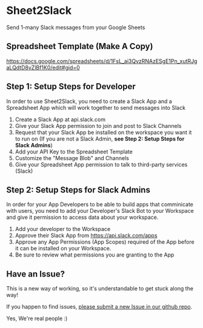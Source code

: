 # Sheet2Slack
Send 1-many Slack messages from your Google Sheets

## Spreadsheet Template (Make A Copy)

https://docs.google.com/spreadsheets/d/1FsL_ai3QvzRNAzESgE1Pn_xutRJgaLQdtD8vZlBf1K0/edit#gid=0

## Step 1: Setup Steps for Developer

In order to use Sheet2Slack, you need to create a Slack App and a Spreadsheet App which will work together to send messages into Slack

1. Create a Slack App at api.slack.com
2. Give your Slack App permission to join and post to Slack Channels
3. Request that your Slack App be installed on the workspace you want it to run on (If you are not a Slack Admin, **see Step 2: Setup Steps for Slack Admins**)
4. Add your API Key to the Spreadsheet Template
5. Customize the "Message Blob" and Channels 
6. Give your Spreadsheet App permission to talk to third-party services (Slack)

## Step 2: Setup Steps for Slack Admins

In order for your App Developers to be able to build apps that comminicate with users, you need to add your Developer's Slack Bot to your Workspace and give it permission to access data about your workspace.

1. Add your developer to the Workspace
2. Approve their Slack App from https://api.slack.com/apps
3. Approve any App Permissions (App Scopes) required of the App before it can be installed on your Workspace.
4. Be sure to review what permissions you are granting to the App

## Have an Issue?

This is a new way of working, so it's understandable to get stuck along the way!

If you happen to find issues, [please submit a new Issue in our github repo](https://github.com/danphamx/Sheet2Slack/issues).

Yes, We're real people :) 


